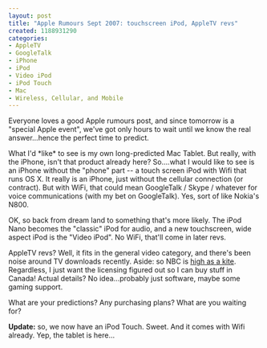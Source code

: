 ```yaml
--- 
layout: post
title: "Apple Rumours Sept 2007: touchscreen iPod, AppleTV revs"
created: 1188931290
categories: 
- AppleTV
- GoogleTalk
- iPhone
- iPod
- Video iPod
- iPod Touch
- Mac
- Wireless, Cellular, and Mobile
---
```

<p>Everyone loves a good Apple rumours post, and since tomorrow is a "special Apple event", we've got only hours to wait until we know the real answer...hence the perfect time to predict.</p>

<p>What I'd *like* to see is my own long-predicted Mac Tablet. But really, with the iPhone, isn't that product already here? So....what I would like to see is an iPhone without the "phone" part -- a touch screen iPod with Wifi that runs OS X. It really is an iPhone, just without the cellular connection (or contract). But with WiFi, that could mean GoogleTalk / Skype / whatever for voice communications (with my bet on GoogleTalk). Yes, sort of like Nokia's N800.</p>

<p>OK, so back from dream land to something that's more likely. The iPod Nano becomes the "classic" iPod for audio, and a new touchscreen, wide aspect iPod is the "Video iPod". No WiFi, that'll come in later revs.</p>

<p>AppleTV revs? Well, it fits in the general video category, and there's been noise around TV downloads recently. Aside: so NBC is <a href="http://waffle.wootest.net/2007/09/01/pr-speak-nbc-universal/">high as a kite</a>. Regardless, I just want the licensing figured out so I can buy stuff in Canada! Actual details? No idea...probably just software, maybe some gaming support.</p>

<p>What are your predictions? Any purchasing plans? What are you waiting for?</p>

<p><strong>Update:</strong> so, we now have an iPod Touch. Sweet. And it comes with Wifi already. Yep, the tablet is here...</p>
<!--break-->
